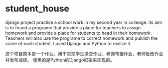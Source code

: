# student_house
django project practise
a school work in my second year in colleage. 
its aim is to found a programe that provide a place for teachers to assign homework 
and provide a place for students to head in their homework.
Teachers will also use the programe to correct homework and publish the score of each student.
I used Django and Python to realize it.

这个项目原本是一个作业，用于实现学生提交作业，老师布置作业，老师批改作业并发布成绩。
使用的是Pyhton的Django框架来实现的。
